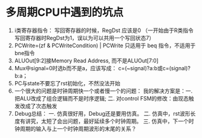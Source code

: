 # 多周期CPU中遇到的坑点
1. i类寄存器指令： 写回寄存器的时候，RegDst 应该是0 （一开始由于R类指令写回寄存器时RegDst为1，误以为可以共用一个写回状态7）
2. PCWrite=(zf & PCWriteCondition) | PCWrite 只适用于 beq 指令，不适用于bne指令
3. ALUOut[9:2]接Memory Read Address, 而不是ALUOut[7:0]
4. Mux中signal=0时选b而不是a，应该写成： c=(~signal)?a:b或c=(signal)?b:a；
5. PC与state不要忘了rst初始化，不然没法开始
6. 一个很大的问题是时钟周期快一个或者慢一个的问题：
我的解决方案是：一. 把ALU改成了组合逻辑而不是时序逻辑; 二. 对control FSM的修改：由现态触发改成了次态触发
7. Debug总结：
一. 仿真很好用，Debug还是要用仿真。
二. 仿真中，rst波形长度有讲究，太短了会出问题，最好延续多个时钟周期。
三. 仿真中，下一个时钟周期的输入与上一个时钟周期波形的末尾的关系？ 
